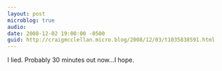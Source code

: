 ```yaml
---
layout: post
microblog: true
audio: 
date: 2008-12-02 19:00:00 -0500
guid: http://craigmcclellan.micro.blog/2008/12/03/t1035838591.html
---
```

I lied.  Probably 30 minutes out now...I hope.
